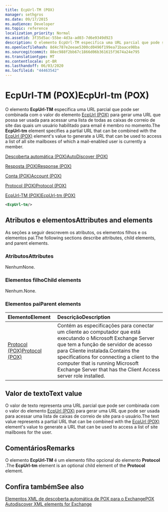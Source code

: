 ```yaml
---
title: EcpUrl-TM (POX)
manager: sethgros
ms.date: 09/17/2015
ms.audience: Developer
ms.topic: reference
localization_priority: Normal
ms.assetid: 3f35d5ac-55be-4d3a-ad03-7d6e9349d923
description: O elemento EcpUrl-TM especifica uma URL parcial que pode ser combinada com o valor do elemento EcpUrl (POX) para gerar uma URL que possa ser usada para acessar uma lista de todas as caixas de correio de site das quais um usuário habilitado para email é membro no momento.
ms.openlocfilehash: 8d4c787e2eeae5300cd0496f199ea71baace98ba
ms.sourcegitcommit: 88ec988f2bb67c1866d06b361615f3674a24e795
ms.translationtype: MT
ms.contentlocale: pt-BR
ms.lasthandoff: 06/03/2020
ms.locfileid: "44463542"
---
```

# <a name="ecpurl-tm-pox"></a><span data-ttu-id="5d4fd-103">EcpUrl-TM (POX)</span><span class="sxs-lookup"><span data-stu-id="5d4fd-103">EcpUrl-tm (POX)</span></span>

<span data-ttu-id="5d4fd-104">O elemento **EcpUrl-TM** especifica uma URL parcial que pode ser combinada com o valor do elemento [EcpUrl (POX)](ecpurl-pox.md) para gerar uma URL que possa ser usada para acessar uma lista de todas as caixas de correio de site das quais um usuário habilitado para email é membro no momento.</span><span class="sxs-lookup"><span data-stu-id="5d4fd-104">The **EcpUrl-tm** element specifies a partial URL that can be combined with the [EcpUrl (POX)](ecpurl-pox.md) element's value to generate a URL that can be used to access a list of all site mailboxes of which a mail-enabled user is currently a member.</span></span> 
  
[<span data-ttu-id="5d4fd-105">Descoberta automática (POX)</span><span class="sxs-lookup"><span data-stu-id="5d4fd-105">AutoDiscover (POX)</span></span>](autodiscover-pox.md)
  
[<span data-ttu-id="5d4fd-106">Resposta (POX)</span><span class="sxs-lookup"><span data-stu-id="5d4fd-106">Response (POX)</span></span>](response-pox.md)
  
[<span data-ttu-id="5d4fd-107">Conta (POX)</span><span class="sxs-lookup"><span data-stu-id="5d4fd-107">Account (POX)</span></span>](account-pox.md)
  
[<span data-ttu-id="5d4fd-108">Protocol (POX)</span><span class="sxs-lookup"><span data-stu-id="5d4fd-108">Protocol (POX)</span></span>](protocol-pox.md)
  
[<span data-ttu-id="5d4fd-109">EcpUrl-TM (POX)</span><span class="sxs-lookup"><span data-stu-id="5d4fd-109">EcpUrl-tm (POX)</span></span>](ecpurl-tm-pox.md)
  
```XML
<EcpUrl-tm/>
```

## <a name="attributes-and-elements"></a><span data-ttu-id="5d4fd-110">Atributos e elementos</span><span class="sxs-lookup"><span data-stu-id="5d4fd-110">Attributes and elements</span></span>

<span data-ttu-id="5d4fd-111">As seções a seguir descrevem os atributos, os elementos filhos e os elementos pai.</span><span class="sxs-lookup"><span data-stu-id="5d4fd-111">The following sections describe attributes, child elements, and parent elements.</span></span>
  
### <a name="attributes"></a><span data-ttu-id="5d4fd-112">Atributos</span><span class="sxs-lookup"><span data-stu-id="5d4fd-112">Attributes</span></span>

<span data-ttu-id="5d4fd-113">Nenhum</span><span class="sxs-lookup"><span data-stu-id="5d4fd-113">None.</span></span>
  
### <a name="child-elements"></a><span data-ttu-id="5d4fd-114">Elementos filho</span><span class="sxs-lookup"><span data-stu-id="5d4fd-114">Child elements</span></span>

<span data-ttu-id="5d4fd-115">Nenhum.</span><span class="sxs-lookup"><span data-stu-id="5d4fd-115">None.</span></span>
  
### <a name="parent-elements"></a><span data-ttu-id="5d4fd-116">Elementos pai</span><span class="sxs-lookup"><span data-stu-id="5d4fd-116">Parent elements</span></span>

|<span data-ttu-id="5d4fd-117">**Elemento**</span><span class="sxs-lookup"><span data-stu-id="5d4fd-117">**Element**</span></span>|<span data-ttu-id="5d4fd-118">**Descrição**</span><span class="sxs-lookup"><span data-stu-id="5d4fd-118">**Description**</span></span>|
|:-----|:-----|
|[<span data-ttu-id="5d4fd-119">Protocol (POX)</span><span class="sxs-lookup"><span data-stu-id="5d4fd-119">Protocol (POX)</span></span>](protocol-pox.md) <br/> |<span data-ttu-id="5d4fd-120">Contém as especificações para conectar um cliente ao computador que está executando o Microsoft Exchange Server que tem a função de servidor de acesso para Cliente instalada.</span><span class="sxs-lookup"><span data-stu-id="5d4fd-120">Contains the specifications for connecting a client to the computer that is running Microsoft Exchange Server that has the Client Access server role installed.</span></span>  <br/> |
   
## <a name="text-value"></a><span data-ttu-id="5d4fd-121">Valor de texto</span><span class="sxs-lookup"><span data-stu-id="5d4fd-121">Text value</span></span>

<span data-ttu-id="5d4fd-122">O valor de texto representa uma URL parcial que pode ser combinada com o valor do elemento [EcpUrl (POX)](ecpurl-pox.md) para gerar uma URL que pode ser usada para acessar uma lista de caixas de correio de site para o usuário.</span><span class="sxs-lookup"><span data-stu-id="5d4fd-122">The text value represents a partial URL that can be combined with the [EcpUrl (POX)](ecpurl-pox.md) element's value to generate a URL that can be used to access a list of site mailboxes for the user.</span></span> 
  
## <a name="remarks"></a><span data-ttu-id="5d4fd-123">Comentários</span><span class="sxs-lookup"><span data-stu-id="5d4fd-123">Remarks</span></span>

<span data-ttu-id="5d4fd-124">O elemento **EcpUrl-TM** é um elemento filho opcional do elemento **Protocol** .</span><span class="sxs-lookup"><span data-stu-id="5d4fd-124">The **EcpUrl-tm** element is an optional child element of the **Protocol** element.</span></span> 
  
## <a name="see-also"></a><span data-ttu-id="5d4fd-125">Confira também</span><span class="sxs-lookup"><span data-stu-id="5d4fd-125">See also</span></span>



[<span data-ttu-id="5d4fd-126">Elementos XML de descoberta automática de POX para o Exchange</span><span class="sxs-lookup"><span data-stu-id="5d4fd-126">POX Autodiscover XML elements for Exchange</span></span>](pox-autodiscover-xml-elements-for-exchange.md)

